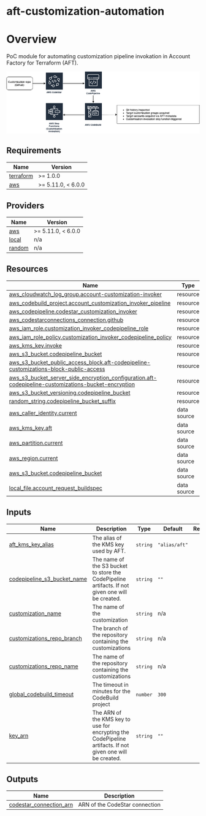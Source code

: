 # aft-customization-automation

# Overview
PoC module for automating customization pipeline invokation in Account Factory for Terraform (AFT).

![Alt text](img/customization_invocation.png?raw=true "Overview")

<!-- BEGIN_TF_DOCS -->
## Requirements

| Name | Version |
|------|---------|
| <a name="requirement_terraform"></a> [terraform](#requirement\_terraform) | >= 1.0.0 |
| <a name="requirement_aws"></a> [aws](#requirement\_aws) | >= 5.11.0, < 6.0.0 |

## Providers

| Name | Version |
|------|---------|
| <a name="provider_aws"></a> [aws](#provider\_aws) | >= 5.11.0, < 6.0.0 |
| <a name="provider_local"></a> [local](#provider\_local) | n/a |
| <a name="provider_random"></a> [random](#provider\_random) | n/a |

## Resources

| Name | Type |
|------|------|
| [aws_cloudwatch_log_group.account-customization-invoker](https://registry.terraform.io/providers/hashicorp/aws/latest/docs/resources/cloudwatch_log_group) | resource |
| [aws_codebuild_project.account_customization_invoker_pipeline](https://registry.terraform.io/providers/hashicorp/aws/latest/docs/resources/codebuild_project) | resource |
| [aws_codepipeline.codestar_customization_invoker](https://registry.terraform.io/providers/hashicorp/aws/latest/docs/resources/codepipeline) | resource |
| [aws_codestarconnections_connection.github](https://registry.terraform.io/providers/hashicorp/aws/latest/docs/resources/codestarconnections_connection) | resource |
| [aws_iam_role.customization_invoker_codepipeline_role](https://registry.terraform.io/providers/hashicorp/aws/latest/docs/resources/iam_role) | resource |
| [aws_iam_role_policy.customization_invoker_codepipeline_policy](https://registry.terraform.io/providers/hashicorp/aws/latest/docs/resources/iam_role_policy) | resource |
| [aws_kms_key.invoke](https://registry.terraform.io/providers/hashicorp/aws/latest/docs/resources/kms_key) | resource |
| [aws_s3_bucket.codepipeline_bucket](https://registry.terraform.io/providers/hashicorp/aws/latest/docs/resources/s3_bucket) | resource |
| [aws_s3_bucket_public_access_block.aft-codepipeline-customizations-block-public-access](https://registry.terraform.io/providers/hashicorp/aws/latest/docs/resources/s3_bucket_public_access_block) | resource |
| [aws_s3_bucket_server_side_encryption_configuration.aft-codepipeline-customizations-bucket-encryption](https://registry.terraform.io/providers/hashicorp/aws/latest/docs/resources/s3_bucket_server_side_encryption_configuration) | resource |
| [aws_s3_bucket_versioning.codepipeline_bucket](https://registry.terraform.io/providers/hashicorp/aws/latest/docs/resources/s3_bucket_versioning) | resource |
| [random_string.codepipeline_bucket_suffix](https://registry.terraform.io/providers/hashicorp/random/latest/docs/resources/string) | resource |
| [aws_caller_identity.current](https://registry.terraform.io/providers/hashicorp/aws/latest/docs/data-sources/caller_identity) | data source |
| [aws_kms_key.aft](https://registry.terraform.io/providers/hashicorp/aws/latest/docs/data-sources/kms_key) | data source |
| [aws_partition.current](https://registry.terraform.io/providers/hashicorp/aws/latest/docs/data-sources/partition) | data source |
| [aws_region.current](https://registry.terraform.io/providers/hashicorp/aws/latest/docs/data-sources/region) | data source |
| [aws_s3_bucket.codepipeline_bucket](https://registry.terraform.io/providers/hashicorp/aws/latest/docs/data-sources/s3_bucket) | data source |
| [local_file.account_request_buildspec](https://registry.terraform.io/providers/hashicorp/local/latest/docs/data-sources/file) | data source |

## Inputs

| Name | Description | Type | Default | Required |
|------|-------------|------|---------|:--------:|
| <a name="input_aft_kms_key_alias"></a> [aft\_kms\_key\_alias](#input\_aft\_kms\_key\_alias) | The alias of the KMS key used by AFT. | `string` | `"alias/aft"` | no |
| <a name="input_codepipeline_s3_bucket_name"></a> [codepipeline\_s3\_bucket\_name](#input\_codepipeline\_s3\_bucket\_name) | The name of the S3 bucket to store the CodePipeline artifacts. If not given one will be created. | `string` | `""` | no |
| <a name="input_customization_name"></a> [customization\_name](#input\_customization\_name) | The name of the customization | `string` | n/a | yes |
| <a name="input_customizations_repo_branch"></a> [customizations\_repo\_branch](#input\_customizations\_repo\_branch) | The branch of the repository containing the customizations | `string` | n/a | yes |
| <a name="input_customizations_repo_name"></a> [customizations\_repo\_name](#input\_customizations\_repo\_name) | The name of the repository containing the customizations | `string` | n/a | yes |
| <a name="input_global_codebuild_timeout"></a> [global\_codebuild\_timeout](#input\_global\_codebuild\_timeout) | The timeout in minutes for the CodeBuild project | `number` | `300` | no |
| <a name="input_key_arn"></a> [key\_arn](#input\_key\_arn) | The ARN of the KMS key to use for encrypting the CodePipeline artifacts. If not given one will be created. | `string` | `""` | no |

## Outputs

| Name | Description |
|------|-------------|
| <a name="output_codestar_connection_arn"></a> [codestar\_connection\_arn](#output\_codestar\_connection\_arn) | ARN of the CodeStar connection |
<!-- END_TF_DOCS -->
